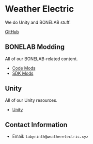 # Weather Electric

We do Unity and BONELAB stuff.

[GitHub](https://github.com/WeatherElectric)

## BONELAB Modding

All of our BONELAB-related content.

* [Code Mods](BONELAB-Mods.md#code)
* [SDK Mods](BONELAB-Mods.md#sdk)

## Unity

All of our Unity resources.

* [Unity](Unity.md)

## Contact Information

* Email: `labyrinth@weatherelectric.xyz`